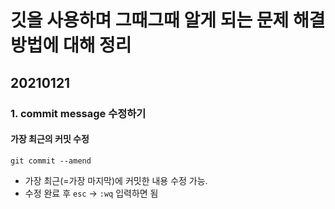 # 깃을 사용하며 그때그때 알게 되는 문제 해결방법에 대해 정리
## 20210121
### 1. commit message 수정하기
#### 가장 최근의 커밋 수정
```text
git commit --amend
```
- 가장 최근(=가장 마지막)에 커밋한 내용 수정 가능.
- 수정 완료 후 `esc` -> `:wq` 입력하면 됨 